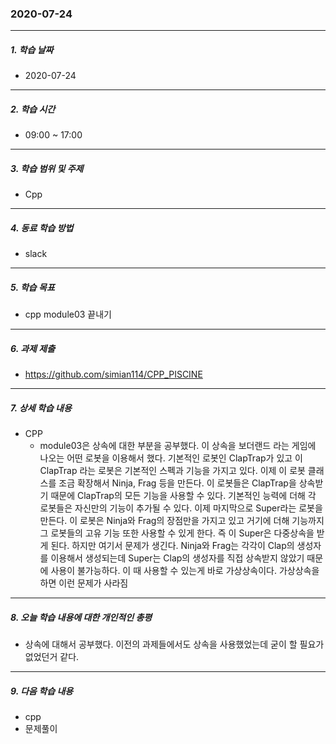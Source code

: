 ### 2020-07-24

-----
##### 1. 학습 날짜
- 2020-07-24

-----
##### 2. 학습 시간
- 09:00 ~ 17:00

-----
##### 3. 학습 범위 및 주제
- Cpp

-----
##### 4. 동료 학습 방법
- slack

-----
##### 5. 학습 목표
- cpp module03 끝내기

-----
##### 6. 과제 제출
- https://github.com/simian114/CPP_PISCINE

-----
##### 7. 상세 학습 내용
- CPP
    - module03은 상속에 대한 부분을 공부했다. 이 상속을 보더랜드 라는 게임에 나오는 어떤 로봇을 이용해서 했다. 기본적인 로봇인 ClapTrap가 있고 이 ClapTrap 라는 로봇은 기본적인 스펙과 기능을 가지고 있다. 이제 이 로봇 클래스를 조금 확장해서 Ninja, Frag 등을 만든다. 이 로봇들은 ClapTrap을 상속받기 때문에 ClapTrap의 모든 기능을 사용할 수 있다. 기본적인 능력에 더해 각 로봇들은 자신만의 기능이 추가될 수 있다. 이제 마지막으로 Super라는 로봇을 만든다. 이 로봇은 Ninja와 Frag의 장점만을 가지고 있고 거기에 더해 기능까지 그 로봇들의 고유 기능 또한 사용할 수 있게 한다. 즉 이 Super은 다중상속을 받게 된다. 하지만 여기서 문제가 생긴다. Ninja와 Frag는 각각이 Clap의 생성자를 이용해서 생성되는데 Super는 Clap의 생성자를 직접 상속받지 않았기 때문에 사용이 불가능하다. 이 때 사용할 수 있는게 바로 가상상속이다. 가상상속을 하면 이런 문제가 사라짐

-----
##### 8. 오늘 학습 내용에 대한 개인적인 총평
- 상속에 대해서 공부했다. 이전의 과제들에서도 상속을 사용했었는데 굳이 할 필요가 없었던거 같다.

-----
##### 9. 다음 학습 내용
- cpp
- 문제풀이
